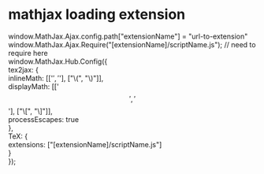 # mathjax loading extension
  window.MathJax.Ajax.config.path["extensionName"] = "url-to-extension"<br>
  window.MathJax.Ajax.Require("[extensionName]/scriptName.js"); // need to require here <br>
  window.MathJax.Hub.Config({<br>
      tex2jax: {<br>
        inlineMath: [['$', '$'], ["\\(", "\\)"]],<br>
        displayMath: [['$$', '$$'], ["\\[", "\\]"]],<br>
        processEscapes: true<br>
      },<br>
      TeX: {<br>
        extensions: ["[extensionName]/scriptName.js"]<br>
      }<br>
    });
